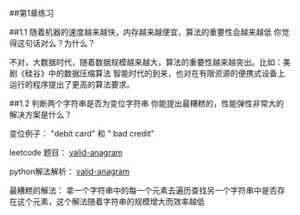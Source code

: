 ##第1章练习


##1.1 随着机器的速度越来越快，内存越来越便宜，算法的重要性会越来越低 你觉得这句话对么？为什么？


不对，大数据时代，随着数据规模越来越大，算法的重要性越来越突出。比如：美剧《硅谷》中的数据压缩算法
智能时代的到来，也对在有限资源的便携式设备上运行的程序提出了更高的算法要求。



##1.2 判断两个字符串是否为变位字符串 你能提出最糟糕的，性能弹性非常大的解决方案是什么？

变位例子：  "debit card" 和 " bad credit"

leetcode 题目： [valid-anagram](https://leetcode.com/problems/valid-anagram/)

python解法解析： [valid-anagram](valid-anagram.py)


最糟糕的解法：   拿一个字符串中的每一个元素去遍历查找另一个字符串中是否存在这个元素，这个解法随着字符串的规模增大而效率越低
